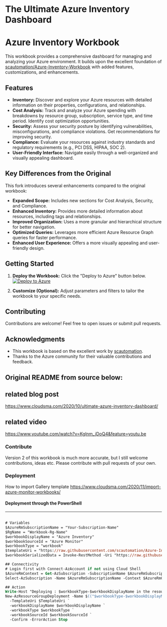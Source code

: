 # The Ultimate Azure Inventory Dashboard

# Azure Inventory Workbook

This workbook provides a comprehensive dashboard for managing and analyzing your Azure environment. It builds upon the excellent foundation of [scautomation/Azure-Inventory-Workbook](https://github.com/scautomation/Azure-Inventory-Workbook) with added features, customizations, and enhancements.

## Features

* **Inventory:**  Discover and explore your Azure resources with detailed information on their properties, configurations, and relationships.
* **Cost Analysis:** Track and analyze your Azure spending with breakdowns by resource group, subscription, service type, and time period. Identify cost optimization opportunities.
* **Security:** Assess your security posture by identifying vulnerabilities, misconfigurations, and compliance violations. Get recommendations for improving security.
* **Compliance:** Evaluate your resources against industry standards and regulatory requirements (e.g., PCI DSS, HIPAA, SOC 2).
* **User-Friendly Interface:**  Navigate easily through a well-organized and visually appealing dashboard.

## Key Differences from the Original

This fork introduces several enhancements compared to the original workbook:

* **Expanded Scope:** Includes new sections for Cost Analysis, Security, and Compliance.
* **Enhanced Inventory:** Provides more detailed information about resources, including tags and relationships.
* **Improved Organization:**  Uses a more granular and hierarchical structure for better navigation.
* **Optimized Queries:**  Leverages more efficient Azure Resource Graph queries for faster performance.
* **Enhanced User Experience:** Offers a more visually appealing and user-friendly design.

## Getting Started

1. **Deploy the Workbook:** Click the "Deploy to Azure" button below.
   [![Deploy to Azure](https://aka.ms/deploytoazurebutton)](https://portal.azure.com/#create/Microsoft.Template/uri/https%3A%2F%2Fraw.githubusercontent.com%2Fthetalljosh%2FAzure-Inventory-Workbook%2Fmain%2Fgallerytemplate%2Ftemplate.json)

2. **Customize (Optional):** Adjust parameters and filters to tailor the workbook to your specific needs.

## Contributing

Contributions are welcome! Feel free to open issues or submit pull requests.

## Acknowledgments

* This workbook is based on the excellent work by [scautomation](https://github.com/scautomation).
* Thanks to the Azure community for their valuable contributions and feedback.








## Original README from source below:


## related blog post
https://www.cloudsma.com/2020/10/ultimate-azure-inventory-dashboard/

## related video
https://www.youtube.com/watch?v=Kglnm_jDoQ4&feature=youtu.be

### Contribute
Version 2 of this workbook is much more accurate, but I still welcome contributions, ideas etc. Please contribute with pull requests of your own.

### Deployment
How to import Gallery template https://www.cloudsma.com/2020/11/import-azure-monitor-workbooks/


#### Deployment through the PowerShell
------------

```ps

# Variables
$AzureRmSubscriptionName = "Your-Subscription-Name"
$RgName = "Workbook-Rg-Name"
$workbookDisplayName = "Azure Inventory"
$workbookSourceId = "Azure Monitor"
$workbookType = "workbook"
$templateUri = "https://raw.githubusercontent.com/scautomation/Azure-Inventory-Workbook/master/armTemplate/template.json"
$workbookSerializedData = Invoke-RestMethod -Uri "https://raw.githubusercontent.com/scautomation/Azure-Inventory-Workbook/master/galleryTemplate/template.json"

## Connectivity
# Login first with Connect-AzAccount if not using Cloud Shell
$AzureRmContext = Get-AzSubscription -SubscriptionName $AzureRmSubscriptionName | Set-AzContext -ErrorAction Stop
Select-AzSubscription -Name $AzureRmSubscriptionName -Context $AzureRmContext -Force -ErrorAction Stop

## Action
Write-Host "Deploying : $workbookType-$workbookDisplayName in the resource group : $RgName" -ForegroundColor Cyan
New-AzResourceGroupDeployment -Name $(("$workbookType-$workbookDisplayName").replace(' ', '')) -ResourceGroupName $RgName `
  -TemplateUri $TemplateUri `
  -workbookDisplayName $workbookDisplayName `
  -workbookType $workbookType `
  -workbookSourceId $workbookSourceId `
  -Confirm -ErrorAction Stop

```

